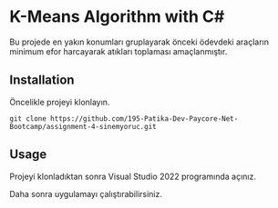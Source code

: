 # K-Means Algorithm with C#
Bu projede en yakın konumları gruplayarak önceki ödevdeki araçların minimum efor harcayarak atıkları toplaması amaçlanmıştır.

## Installation
Öncelikle projeyi klonlayın.

```
git clone https://github.com/195-Patika-Dev-Paycore-Net-Bootcamp/assignment-4-sinemyoruc.git
```

## Usage
Projeyi klonladıktan sonra Visual Studio 2022 programında açınız.

Daha sonra uygulamayı çalıştırabilirsiniz.

